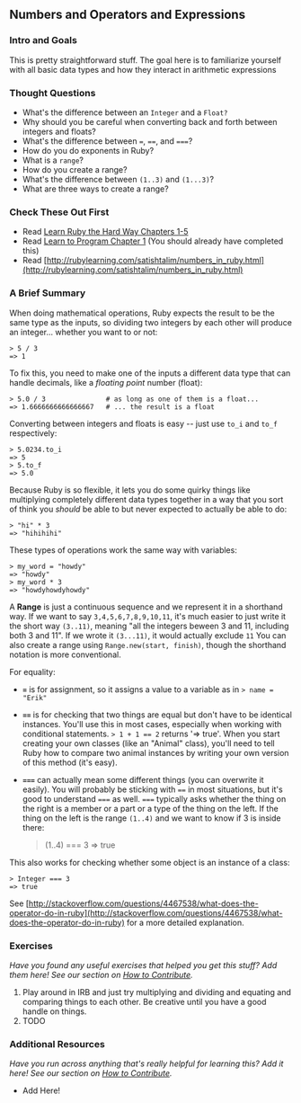 ## Numbers and Operators and Expressions
### Intro and Goals
This is pretty straightforward stuff.  The goal here is to familiarize yourself with all basic data types and how they interact in arithmetic expressions

### Thought Questions
* What's the difference between an `Integer` and a `Float?`
* Why should you be careful when converting back and forth between integers and floats?
* What's the difference between `=`, `==`, and `===`?
* How do you do exponents in Ruby?
* What is a `range`?
* How do you create a range?
* What's the difference between `(1..3)` and `(1...3)`?
* What are three ways to create a range?

### Check These Out First
* Read [Learn Ruby the Hard Way Chapters 1-5](http://ruby.learncodethehardway.org/book/ex3.html)
* Read [Learn to Program Chapter 1](http://pine.fm/LearnToProgram/?Chapter=01) (You should already have completed this)
* Read [http://rubylearning.com/satishtalim/numbers_in_ruby.html](http://rubylearning.com/satishtalim/numbers_in_ruby.html)

### A Brief Summary

When doing mathematical operations, Ruby expects the result to be the same type as the inputs, so dividing two integers by each other will produce an integer... whether you want to or not:

    > 5 / 3
    => 1  

To fix this, you need to make one of the inputs a different data type that can handle decimals, like a *floating point* number (float): 

    > 5.0 / 3               # as long as one of them is a float...
    => 1.6666666666666667   # ... the result is a float

Converting between integers and floats is easy -- just use `to_i` and `to_f` respectively:

    > 5.0234.to_i
    => 5
    > 5.to_f
    => 5.0

Because Ruby is so flexible, it lets you do some quirky things like multiplying completely different data types together in a way that you sort of think you *should* be able to but never expected to actually be able to do:

    > "hi" * 3
    => "hihihihi"

These types of operations work the same way with variables:

    > my_word = "howdy"
    => "howdy"
    > my_word * 3
    => "howdyhowdyhowdy"

A **Range** is just a continuous sequence and we represent it in a shorthand way.  If we want to say `3,4,5,6,7,8,9,10,11`, it's much easier to just write it the short way `(3..11)`, meaning "all the integers beween 3 and 11, including both 3 and 11".  If we wrote it `(3...11)`, it would actually exclude `11`  You can also create a range using `Range.new(start, finish)`, though the shorthand notation is more conventional.

For equality:
* **`=`** is for assignment, so it assigns a value to a variable as in `> name = "Erik"`
* **`==`** is for checking that two things are equal but don't have to be identical instances.  You'll use this in most cases, especially when working with conditional statements.  `> 1 + 1 == 2` returns '=> true'.  When you start creating your own classes (like an "Animal" class), you'll need to tell Ruby how to compare two animal instances by writing your own version of this method (it's easy).
* **`===`** can actually mean some different things (you can overwrite it easily). You will probably be sticking with `==` in most situations, but it's good to understand `===` as well.  `===` typically asks whether the thing on the right is a member or a part or a type of the thing on the left.  If the thing on the left is the range `(1..4)` and we want to know if 3 is inside there:

    > (1..4) === 3
    => true

This also works for checking whether some object is an instance of a class:

    > Integer === 3
    => true

See [http://stackoverflow.com/questions/4467538/what-does-the-operator-do-in-ruby](http://stackoverflow.com/questions/4467538/what-does-the-operator-do-in-ruby) for a more detailed explanation.


### Exercises
*Have you found any useful exercises that helped you get this stuff?  Add them here!  See our section on [How to Contribute](/contributing.md).*
1. Play around in IRB and just try multiplying and dividing and equating and comparing things to each other.  Be creative until you have a good handle on things.
2. TODO

### Additional Resources
*Have you run across anything that's really helpful for learning this?  Add it here!  See our section on [How to Contribute](/contributing.md).*

* Add Here!
